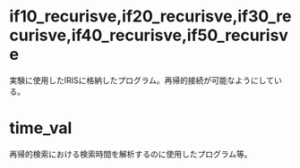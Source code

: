 # if10_recurisve,if20_recurisve,if30_recurisve,if40_recurisve,if50_recurisve
実験に使用したIRISに格納したプログラム。再帰的接続が可能なようにしている。

# time_val
再帰的検索における検索時間を解析するのに使用したプログラム等。
